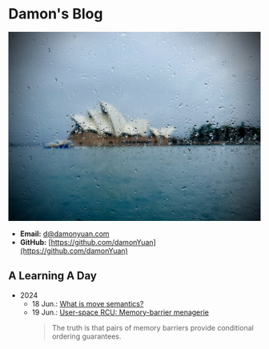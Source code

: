 # Damon's Blog

![@ Opera House in the Rain 240208](.gitbook/assets/opera-house.jpg "@ Opera House in the Rain 240208")

- **Email:** [d@damonyuan.com](mailto:d@damonyuan.com)
- **GitHub:** [https://github.com/damonYuan](https://github.com/damonYuan)

## A Learning A Day

- 2024
  - 18 Jun.: [What is move semantics?](https://stackoverflow.com/questions/3106110/what-is-move-semantics)
  - 19 Jun.: [User-space RCU: Memory-barrier menagerie](https://lwn.net/Articles/573436/#Quick%20Quiz%202)
    > The truth is that pairs of memory barriers provide conditional ordering guarantees.